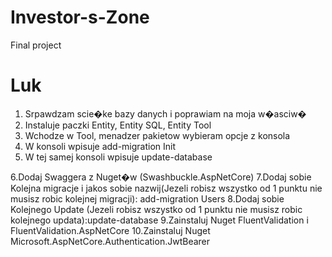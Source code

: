# Investor-s-Zone
Final project

Luk
=====================
1. Srpawdzam scie�ke bazy danych i poprawiam na moja w�asciw�
2. Instaluje paczki Entity, Entity SQL, Entity Tool
3. Wchodze w Tool, menadzer pakietow wybieram opcje z konsola
4. W konsoli wpisuje add-migration Init 
5. W tej samej konsoli wpisuje update-database


6.Dodaj Swaggera z Nuget�w (Swashbuckle.AspNetCore)
7.Dodaj sobie Kolejna migracje i jakos sobie nazwij(Jezeli robisz wszystko od 1 punktu
nie musisz robic kolejnej migracji): add-migration Users 
8.Dodaj sobie Kolejnego Update (Jezeli robisz wszystko od 1 punktu
nie musisz robic kolejnego updata):update-database
9.Zainstaluj Nuget FluentValidation i FluentValidation.AspNetCore
10.Zainstaluj Nuget Microsoft.AspNetCore.Authentication.JwtBearer

